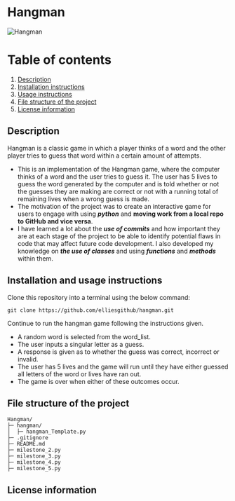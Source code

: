 # Hangman
![Hangman](https://upload.wikimedia.org/wikipedia/commons/thumb/f/f4/Hangman_game.jpg/1536px-Hangman_game.jpg)

# Table of contents 
1. [Description](#Description)
2. [Installation instructions](#Installationinstructions)
3. [Usage instructions](#Usageinstructions)
4. [File structure of the project](#Filestructureoftheproject)
5. [License information](#Licenseinformation)

## Description
Hangman is a classic game in which a player thinks of a word and the other player tries to guess that word within a certain amount of attempts.

- This is an implementation of the Hangman game, where the computer thinks of a word and the user tries to guess it. The user has 5 lives to guess the word generated by the computer and is told whether or not the guesses they are making are correct or not with a running total of remaining lives when a wrong guess is made.
- The motivation of the project was to create an interactive game for users to engage with using ***python*** and **moving work from a local repo to GitHub and vice versa**.
- I have learned a lot about the ***use of commits*** and how important they are at each stage of the project to be able to identify potential flaws in code that may affect future code development. I also developed my knowledge on ***the use of classes*** and using ***functions*** and ***methods*** within them.

## Installation and usage instructions

Clone this repository into a terminal using the below command:
```
git clone https://github.com/elliesgithub/hangman.git
```
Continue to run the hangman game following the instructions given.


- A random word is selected from the word_list.
- The user inputs a singular letter as a guess.
- A response is given as to whether the guess was correct, incorrect or invalid.
- The user has 5 lives and the game will run until they have either guessed all letters of the word or lives have ran out.
- The game is over when either of these outcomes occur.

## File structure of the project
```
Hangman/
├─ hangman/
│  ├─ hangman_Template.py
├─ .gitignore
├─ README.md
├─ milestone_2.py
├─ milestone_3.py
├─ milestone_4.py
├─ milestone_5.py
```
## License information
